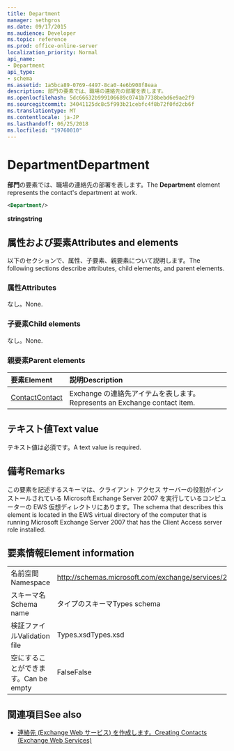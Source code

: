 ```yaml
---
title: Department
manager: sethgros
ms.date: 09/17/2015
ms.audience: Developer
ms.topic: reference
ms.prod: office-online-server
localization_priority: Normal
api_name:
- Department
api_type:
- schema
ms.assetid: 1a5bca89-0769-4497-8ca0-4e6b908f8eaa
description: 部門の要素では、職場の連絡先の部署を表します。
ms.openlocfilehash: 5dc66632b999106689c0741b7738bebd6e9ae2f9
ms.sourcegitcommit: 34041125dc8c5f993b21cebfc4f8b72f0fd2cb6f
ms.translationtype: MT
ms.contentlocale: ja-JP
ms.lasthandoff: 06/25/2018
ms.locfileid: "19760010"
---
```

# <a name="department"></a><span data-ttu-id="91fd4-103">Department</span><span class="sxs-lookup"><span data-stu-id="91fd4-103">Department</span></span>

<span data-ttu-id="91fd4-104">**部門**の要素では、職場の連絡先の部署を表します。</span><span class="sxs-lookup"><span data-stu-id="91fd4-104">The **Department** element represents the contact's department at work.</span></span> 
  
```xml
<Department/>
```

 <span data-ttu-id="91fd4-105">**string**</span><span class="sxs-lookup"><span data-stu-id="91fd4-105">**string**</span></span>
## <a name="attributes-and-elements"></a><span data-ttu-id="91fd4-106">属性および要素</span><span class="sxs-lookup"><span data-stu-id="91fd4-106">Attributes and elements</span></span>

<span data-ttu-id="91fd4-107">以下のセクションで、属性、子要素、親要素について説明します。</span><span class="sxs-lookup"><span data-stu-id="91fd4-107">The following sections describe attributes, child elements, and parent elements.</span></span>
  
### <a name="attributes"></a><span data-ttu-id="91fd4-108">属性</span><span class="sxs-lookup"><span data-stu-id="91fd4-108">Attributes</span></span>

<span data-ttu-id="91fd4-109">なし。</span><span class="sxs-lookup"><span data-stu-id="91fd4-109">None.</span></span>
  
### <a name="child-elements"></a><span data-ttu-id="91fd4-110">子要素</span><span class="sxs-lookup"><span data-stu-id="91fd4-110">Child elements</span></span>

<span data-ttu-id="91fd4-111">なし。</span><span class="sxs-lookup"><span data-stu-id="91fd4-111">None.</span></span>
  
### <a name="parent-elements"></a><span data-ttu-id="91fd4-112">親要素</span><span class="sxs-lookup"><span data-stu-id="91fd4-112">Parent elements</span></span>

|<span data-ttu-id="91fd4-113">**要素**</span><span class="sxs-lookup"><span data-stu-id="91fd4-113">**Element**</span></span>|<span data-ttu-id="91fd4-114">**説明**</span><span class="sxs-lookup"><span data-stu-id="91fd4-114">**Description**</span></span>|
|:-----|:-----|
|[<span data-ttu-id="91fd4-115">Contact</span><span class="sxs-lookup"><span data-stu-id="91fd4-115">Contact</span></span>](contact.md) <br/> |<span data-ttu-id="91fd4-116">Exchange の連絡先アイテムを表します。</span><span class="sxs-lookup"><span data-stu-id="91fd4-116">Represents an Exchange contact item.</span></span>  <br/> |
   
## <a name="text-value"></a><span data-ttu-id="91fd4-117">テキスト値</span><span class="sxs-lookup"><span data-stu-id="91fd4-117">Text value</span></span>

<span data-ttu-id="91fd4-118">テキスト値は必須です。</span><span class="sxs-lookup"><span data-stu-id="91fd4-118">A text value is required.</span></span>
  
## <a name="remarks"></a><span data-ttu-id="91fd4-119">備考</span><span class="sxs-lookup"><span data-stu-id="91fd4-119">Remarks</span></span>

<span data-ttu-id="91fd4-120">この要素を記述するスキーマは、クライアント アクセス サーバーの役割がインストールされている Microsoft Exchange Server 2007 を実行しているコンピューターの EWS 仮想ディレクトリにあります。</span><span class="sxs-lookup"><span data-stu-id="91fd4-120">The schema that describes this element is located in the EWS virtual directory of the computer that is running Microsoft Exchange Server 2007 that has the Client Access server role installed.</span></span>
  
## <a name="element-information"></a><span data-ttu-id="91fd4-121">要素情報</span><span class="sxs-lookup"><span data-stu-id="91fd4-121">Element information</span></span>

|||
|:-----|:-----|
|<span data-ttu-id="91fd4-122">名前空間</span><span class="sxs-lookup"><span data-stu-id="91fd4-122">Namespace</span></span>  <br/> |http://schemas.microsoft.com/exchange/services/2006/types  <br/> |
|<span data-ttu-id="91fd4-123">スキーマ名</span><span class="sxs-lookup"><span data-stu-id="91fd4-123">Schema name</span></span>  <br/> |<span data-ttu-id="91fd4-124">タイプのスキーマ</span><span class="sxs-lookup"><span data-stu-id="91fd4-124">Types schema</span></span>  <br/> |
|<span data-ttu-id="91fd4-125">検証ファイル</span><span class="sxs-lookup"><span data-stu-id="91fd4-125">Validation file</span></span>  <br/> |<span data-ttu-id="91fd4-126">Types.xsd</span><span class="sxs-lookup"><span data-stu-id="91fd4-126">Types.xsd</span></span>  <br/> |
|<span data-ttu-id="91fd4-127">空にすることができます。</span><span class="sxs-lookup"><span data-stu-id="91fd4-127">Can be empty</span></span>  <br/> |<span data-ttu-id="91fd4-128">False</span><span class="sxs-lookup"><span data-stu-id="91fd4-128">False</span></span>  <br/> |
   
## <a name="see-also"></a><span data-ttu-id="91fd4-129">関連項目</span><span class="sxs-lookup"><span data-stu-id="91fd4-129">See also</span></span>

- [<span data-ttu-id="91fd4-130">連絡先 (Exchange Web サービス) を作成します。</span><span class="sxs-lookup"><span data-stu-id="91fd4-130">Creating Contacts (Exchange Web Services)</span></span>](http://msdn.microsoft.com/library/4845917e-70d1-481c-bbd7-011ec6571789%28Office.15%29.aspx)

